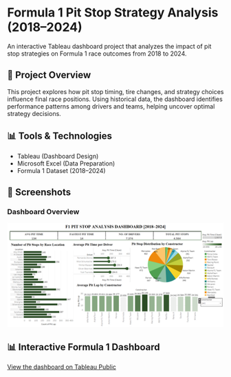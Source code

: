 # Formula 1 Pit Stop Strategy Analysis (2018–2024)

An interactive Tableau dashboard project that analyzes the impact of pit stop strategies on Formula 1 race outcomes from 2018 to 2024.

## 🚦 Project Overview

This project explores how pit stop timing, tire changes, and strategy choices influence final race positions. Using historical data, the dashboard identifies performance patterns among drivers and teams, helping uncover optimal strategy decisions.

## 📊 Tools & Technologies

- Tableau (Dashboard Design)
- Microsoft Excel (Data Preparation)
- Formula 1 Dataset (2018–2024)

## 📸 Screenshots
### Dashboard Overview  
![Dashboard](dashboard.png)

## 📊 Interactive Formula 1 Dashboard

[View the dashboard on Tableau Public](https://public.tableau.com/app/profile/anna.alina.robert/viz/formula1_ptstop_strategy_analysis2018-2024_dashboard/DASHBOARD)


 <!-- Replace # with your actual Tableau link -->


